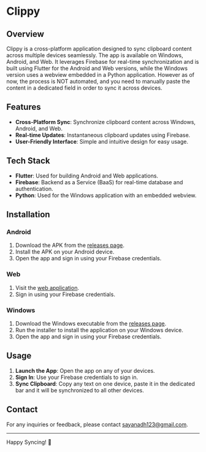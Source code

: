 # Clippy

## Overview

Clippy is a cross-platform application designed to sync clipboard content across multiple devices seamlessly. The app is available on Windows, Android, and Web. It leverages Firebase for real-time synchronization and is built using Flutter for the Android and Web versions, while the Windows version uses a webview embedded in a Python application. However as of now, the process is NOT automated, and you need to manually paste the content in a dedicated field in order to sync it across devices.

## Features

- **Cross-Platform Sync**: Synchronize clipboard content across Windows, Android, and Web.
- **Real-time Updates**: Instantaneous clipboard updates using Firebase.
- **User-Friendly Interface**: Simple and intuitive design for easy usage.

## Tech Stack

- **Flutter**: Used for building Android and Web applications.
- **Firebase**: Backend as a Service (BaaS) for real-time database and authentication.
- **Python**: Used for the Windows application with an embedded webview.

## Installation

### Android

1. Download the APK from the [releases page](https://github.com/sayan32767/clippy/releases).
2. Install the APK on your Android device.
3. Open the app and sign in using your Firebase credentials.

### Web

1. Visit the [web application](https://clippy-51896.web.app/).
2. Sign in using your Firebase credentials.

### Windows

1. Download the Windows executable from the [releases page](https://github.com/sayan32767/clippy/releases).
2. Run the installer to install the application on your Windows device.
3. Open the app and sign in using your Firebase credentials.

## Usage

1. **Launch the App**: Open the app on any of your devices.
2. **Sign In**: Use your Firebase credentials to sign in.
3. **Sync Clipboard**: Copy any text on one device, paste it in the dedicated bar and it will be synchronized to all other devices.

## Contact

For any inquiries or feedback, please contact [sayanadh123@gmail.com](mailto:sayanadh123@gmail.com).

---

Happy Syncing! 🚀
